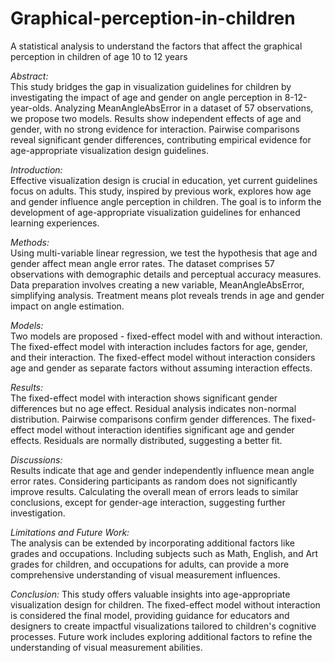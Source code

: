 # Graphical-perception-in-children
A statistical analysis to understand the factors that affect the graphical perception in children of age 10 to 12 years

*Abstract:* \
This study bridges the gap in visualization guidelines for children by investigating the impact of age and gender on angle perception in 8-12-year-olds. Analyzing MeanAngleAbsError in a dataset of 57 observations, we propose two models. Results show independent effects of age and gender, with no strong evidence for interaction. Pairwise comparisons reveal significant gender differences, contributing empirical evidence for age-appropriate visualization design guidelines.

*Introduction:* \
Effective visualization design is crucial in education, yet current guidelines focus on adults. This study, inspired by previous work, explores how age and gender influence angle perception in children. The goal is to inform the development of age-appropriate visualization guidelines for enhanced learning experiences.

*Methods:* \
Using multi-variable linear regression, we test the hypothesis that age and gender affect mean angle error rates. The dataset comprises 57 observations with demographic details and perceptual accuracy measures. Data preparation involves creating a new variable, MeanAngleAbsError, simplifying analysis. Treatment means plot reveals trends in age and gender impact on angle estimation.

*Models:* \
Two models are proposed - fixed-effect model with and without interaction. The fixed-effect model with interaction includes factors for age, gender, and their interaction. The fixed-effect model without interaction considers age and gender as separate factors without assuming interaction effects.

*Results:* \
The fixed-effect model with interaction shows significant gender differences but no age effect. Residual analysis indicates non-normal distribution. Pairwise comparisons confirm gender differences. The fixed-effect model without interaction identifies significant age and gender effects. Residuals are normally distributed, suggesting a better fit.

*Discussions:* \
Results indicate that age and gender independently influence mean angle error rates. Considering participants as random does not significantly improve results. Calculating the overall mean of errors leads to similar conclusions, except for gender-age interaction, suggesting further investigation.

*Limitations and Future Work:* \
The analysis can be extended by incorporating additional factors like grades and occupations. Including subjects such as Math, English, and Art grades for children, and occupations for adults, can provide a more comprehensive understanding of visual measurement influences.

*Conclusion:*
This study offers valuable insights into age-appropriate visualization design for children. The fixed-effect model without interaction is considered the final model, providing guidance for educators and designers to create impactful visualizations tailored to children's cognitive processes. Future work includes exploring additional factors to refine the understanding of visual measurement abilities.
